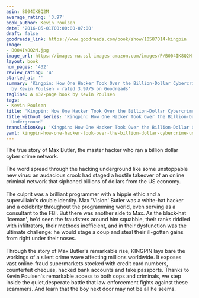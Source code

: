 ```yaml
---
asin: B004IK8Q2M
average_rating: '3.97'
book_author: Kevin Poulsen
date: '2016-05-01T00:00:00-07:00'
draft: false
goodreads_link: https://www.goodreads.com/book/show/10587014-kingpin
image:
- B004IK8Q2M.jpg
image_url: https://images-na.ssl-images-amazon.com/images/P/B004IK8Q2M.01._SCLZZZZZZZ.jpg
layout: book
num_pages: '432'
review_rating: '4'
started_at: ''
summary: 'Kingpin: How One Hacker Took Over the Billion-Dollar Cybercrime Underground
  by Kevin Poulsen - rated 3.97/5 on Goodreads'
tagline: A 432-page book by Kevin Poulsen
tags:
- Kevin Poulsen
title: 'Kingpin: How One Hacker Took Over the Billion-Dollar Cybercrime Underground'
title_without_series: 'Kingpin: How One Hacker Took Over the Billion-Dollar Cybercrime
  Underground'
translationKey: 'Kingpin: How One Hacker Took Over the Billion-Dollar Cybercrime Underground'
yaml: kingpin-how-one-hacker-took-over-the-billion-dollar-cybercrime-underground
---
```


The true story of Max Butler, the master hacker who ran a billion dollar cyber crime network.<br /><br />The word spread through the hacking underground like some unstoppable new virus: an audacious crook had staged a hostile takeover of an online criminal network that siphoned billions of dollars from the US economy.<br /><br />The culprit was a brilliant programmer with a hippie ethic and a supervillain's double identity. Max 'Vision' Butler was a white-hat hacker and a celebrity throughout the programming world, even serving as a consultant to the FBI. But there was another side to Max. As the black-hat 'Iceman', he'd seen the fraudsters around him squabble, their ranks riddled with infiltrators, their methods inefficient, and in their dysfunction was the ultimate challenge: he would stage a coup and steal their ill-gotten gains from right under their noses.<br /><br />Through the story of Max Butler's remarkable rise, KINGPIN lays bare the workings of a silent crime wave affecting millions worldwide. It exposes vast online-fraud supermarkets stocked with credit card numbers, counterfeit cheques, hacked bank accounts and fake passports. Thanks to Kevin Poulsen's remarkable access to both cops and criminals, we step inside the quiet,desperate battle that law enforcement fights against these scammers. And learn that the boy next door may not be all he seems.